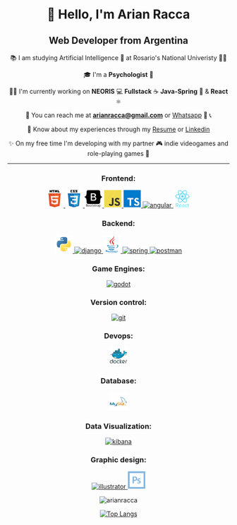 <h1 align="center">👋 Hello, I'm Arian Racca</h1>

<div align="center">
<h2>Web Developer from Argentina</h1>

<p>
  
📚 I am studying Artificial Intelligence 🤖 at Rosario's National Univeristy 👩‍🏫

🎓 I'm a **Psychologist** 🧠

👨‍💻 I'm currently working on **NEORIS** 💻 **Fullstack** ☕ **Java-Spring** 🍃 & **React** ⚛

📧 You can reach me at **arianracca@gmail.com** or [Whatsapp](https://api.whatsapp.com/send?phone=5493413555676) 📲 📞

📄 Know about my experiences through my [Resume](https://github.com/arianracca/CV) or [Linkedin](https://www.linkedin.com/in/arianracca/)

✨ On my free time I'm developing with my partner 🎮 indie videogames and role-playing games 🎲

</p>
</div>

---
<div align="center">
  
<h3>Frontend:</h3>
  
<p>
  
  <!-- HTML5 -->
  <a href="https://www.w3.org/html/" target="_blank" rel="noreferrer">
    <img src="https://raw.githubusercontent.com/devicons/devicon/master/icons/html5/html5-original-wordmark.svg" alt="html5" width="40" height="40"/>
  </a>
  
  <!-- CSS3 -->
  <a href="https://www.w3schools.com/css/" target="_blank" rel="noreferrer">
    <img src="https://raw.githubusercontent.com/devicons/devicon/master/icons/css3/css3-original-wordmark.svg" alt="css3" width="40" height="40"/>
  </a>
  
  <!-- Bootstrap -->
  <a href="https://getbootstrap.com" target="_blank" rel="noreferrer">
    <img src="https://raw.githubusercontent.com/devicons/devicon/master/icons/bootstrap/bootstrap-plain-wordmark.svg" alt="bootstrap" width="40" height="40"/>
  </a>
  
  <!-- JavaScript -->
  <a href="https://developer.mozilla.org/en-US/docs/Web/JavaScript" target="_blank" rel="noreferrer">
    <img src="https://raw.githubusercontent.com/devicons/devicon/master/icons/javascript/javascript-original.svg" alt="javascript" width="40" height="40"/>
  </a>
  
  <!-- TypeScript -->
  <a href="https://www.typescriptlang.org/" target="_blank" rel="noreferrer">
    <img src="https://raw.githubusercontent.com/devicons/devicon/master/icons/typescript/typescript-original.svg" alt="typescript" width="40" height="40"/>
  </a>
  
  <!-- Angular -->
  <a href="https://angular.io" target="_blank" rel="noreferrer">
    <img src="https://angular.io/assets/images/logos/angular/angular.svg" alt="angular" width="40" height="40"/>
  </a>
  
  <!-- React -->
  <a href="https://reactjs.org/" target="_blank" rel="noreferrer">
    <img src="https://raw.githubusercontent.com/devicons/devicon/master/icons/react/react-original-wordmark.svg" alt="react" width="40" height="40"/>
  </a>
  
</p>
</div>


<div align="center">
  
<h3>Backend:</h3>
  
<p>
  
  <!-- Python -->
  <a href="https://www.python.org" target="_blank" rel="noreferrer">
    <img src="https://raw.githubusercontent.com/devicons/devicon/master/icons/python/python-original.svg" alt="python" width="40" height="40"/>
  </a>
  
  <!-- Django -->
  <a href="https://www.djangoproject.com/" target="_blank" rel="noreferrer">
    <img src="https://cdn.worldvectorlogo.com/logos/django.svg" alt="django" width="40" height="40"/>
  </a>
  
  <!-- Java -->
  <a href="https://www.java.com" target="_blank" rel="noreferrer">
    <img src="https://raw.githubusercontent.com/devicons/devicon/master/icons/java/java-original.svg" alt="java" width="40" height="40"/>
  </a>
  
  <!--Spring-->
  <a href="https://spring.io/" target="_blank" rel="noreferrer">
    <img src="https://www.vectorlogo.zone/logos/springio/springio-icon.svg" alt="spring" width="40" height="40"/>
  </a>
  
  <!--Postman-->
  <a href="https://postman.com" target="_blank" rel="noreferrer">
    <img src="https://www.vectorlogo.zone/logos/getpostman/getpostman-icon.svg" alt="postman" width="40" height="40"/>
  </a>
  
</p>
</div>

<div align="center">
  
<h3>Game Engines:</h3>
  
<p>
  
  <!-- Godot -->
  <a href="https://godotengine.org/" target="_blank" rel="noreferrer">
    <img src="https://godotengine.org/assets/press/logo_large_color_dark.svg" alt="godot" height="40"/>
  </a>
  
</p>
</div>


<div align="center">
  
<h3>Version control:</h3>
  
<p>
  
  <!-- Git -->
  <a href="https://git-scm.com/" target="_blank" rel="noreferrer">
    <img src="https://www.vectorlogo.zone/logos/git-scm/git-scm-icon.svg" alt="git" width="40" height="40"/>
  </a>
  
</p>
</div>

<div align="center">
  
<h3>Devops:</h3>

<p>
  
  <!-- Docker -->
 <a href="https://www.docker.com/" target="_blank" rel="noreferrer">
   <img src="https://raw.githubusercontent.com/devicons/devicon/master/icons/docker/docker-original-wordmark.svg" alt="docker" width="40" height="40"/>
 </a>
 </a>
  
</p>
</div>

<div align="center">
  
<h3>Database:</h3>
  
<p>
  
<!-- MySQL -->
  <a href="https://www.mysql.com/" target="_blank" rel="noreferrer">
    <img src="https://raw.githubusercontent.com/devicons/devicon/master/icons/mysql/mysql-original-wordmark.svg" alt="mysql" width="40" height="40"/>
  </a>
  
</p>
</div>

<div align="center">
  
<h3>Data Visualization:</h3>
  
<p>
  
  <!-- Kibana -->
  <a href="https://www.elastic.co/kibana" target="_blank" rel="noreferrer">
    <img src="https://www.vectorlogo.zone/logos/elasticco_kibana/elasticco_kibana-icon.svg" alt="kibana" width="40" height="40"/>
  </a>
  
</p>
</div>


<div align="center">
  
<h3>Graphic design:</h3>
  
<p>
  
  <!-- Illustrator -->
  <a href="https://www.adobe.com/in/products/illustrator.html" target="_blank" rel="noreferrer">
    <img src="https://www.vectorlogo.zone/logos/adobe_illustrator/adobe_illustrator-icon.svg" alt="illustrator" width="40" height="40"/>
  </a>
  
  <!-- Photoshop -->
  <a href="https://www.photoshop.com/en" target="_blank" rel="noreferrer">
    <img src="https://raw.githubusercontent.com/devicons/devicon/master/icons/photoshop/photoshop-line.svg" alt="photoshop" width="40" height="40"/>
  </a>
</p>
</div>

<div align="center">
  
  <img src="https://komarev.com/ghpvc/?username=arianracca&label=Profile%20views&color=green&style=flat" alt="arianracca" />
  
</div>

<div align="center">

[![Top Langs](https://github-readme-stats.vercel.app/api/top-langs/?username=arianracca&count_private=true&show_icons=true&theme=dark#gh-dark-mode-only)](https://github.com/anuraghazra/github-readme-stats)
  
</div>
